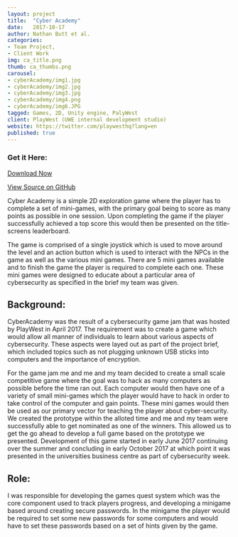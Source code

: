 ```yaml
---
layout: project
title:  "Cyber Academy"
date:   2017-10-17
author: Nathan Butt et al.
categories:
- Team Project, 
- Client Work
img: ca_title.png
thumb: ca_thumbs.png
carousel:
- cyberAcademy/img1.jpg
- cyberAcademy/img2.jpg
- cyberAcademy/img3.jpg
- cyberAcademy/img4.png
- cyberAcademy/img6.JPG
tagged: Games, 2D, Unity engine, PalyWest
client: PlayWest (UWE internal development studio)
website: https://twitter.com/playwesthq?lang=en
published: true
---
```


<!-- Place this tag in your head or just before your close body tag. -->
<script async defer src="https://buttons.github.io/buttons.js"></script>

### Get it Here:
<p>
<a class="github-button" href="https://github.com/DudleyHK/CyberGameCafe/archive/master.zip" data-icon="octicon-cloud-download" data-size="large" aria-label="Download DudleyHK/CyberGameCafe on GitHub">Download Now</a>

<a class="github-button" href="https://github.com/DudleyHK/CyberGameCafe/" data-size="large" aria-label="Download DudleyHK/CyberGameCafe on GitHub">View Source on GitHub</a>
</p>


<!--TODO Add various repositories and personal work as projects on the portfolio.-->

Cyber Academy is a simple 2D exploration game where the player has to complete a set of mini-games, with the primary goal being to score as many points as possible in one session. Upon completing the game if the player successfully achieved a top score this would then be presented on the title-screens leaderboard.

The game is comprised of a single joystick which is used to move around the level and an action button which is used to interact with the NPCs in the game as well as the various mini games.
There are 5 mini games available and to finish the game the player is required to complete each one. These mini games were designed to educate about a particular area of cybersecurity as specified in the brief my team was given.

## Background:
CyberAcademy was the result of a cybersecurity game jam that was hosted by PlayWest in April 2017.  The requirement was to create a  game which would allow all manner of individuals to learn about various aspects of cybersecurity.  These aspects were layed out as part of the project brief, which included topics such as not plugging unknown USB sticks into computers and the importance of encryption.

For the game jam me and me and my team decided to create a small scale competitive game where the goal was to hack as many computers as possible before the time ran out. Each computer would then have one of a variety of small mini-games which the player would have to hack in order to take control of the computer and gain points. These mini games would then be used as our primary vector for teaching the player about cyber-security. We created the prototype within the alloted time and me and my team were successfully able to get nominated as one of the winners. This allowed us to get the go ahead to develop a full game based on the prototype we presented. Development of this game started in early June 2017 continuing over the summer and concluding in early October 2017 at which point it was presented in the universities business centre as part of cybersecurity week.


## Role:
I was responsible for developing the games quest system which was the core component used to track players progress, and developing a minigame based around creating secure passwords. In the minigame the player would be required to set some new passwords for some computers and would have to set these passwords based on a set of hints given by the game.

